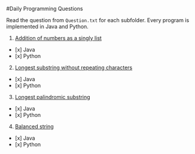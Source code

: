 #Daily Programming Questions

Read the question from `Question.txt` for each subfolder.
Every program is implemented in Java and Python.

1. [Addition of numbers as a singly list](19:08:2019)
-    [x] Java
-    [x] Python
2. [Longest substring without repeating characters](20:08:2019)
-    [x] Java
-    [x] Python
3. [Longest palindromic substring](21:08:2019)
-    [x] Java
-    [x] Python
4. [Balanced string](22:08:2019)
-    [x] Java
-    [x] Python